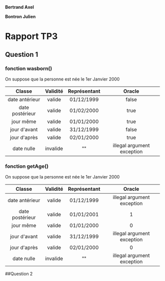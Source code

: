 **Bertrand Axel**

**Bontron Julien**

# Rapport TP3

## Question 1

### fonction wasborn()
On suppose que la personne est née le 1er Janvier 2000

| Classe          | Validité | Représentant | Oracle                     |
|:---------------:|:--------:|:------------:|:--------------------------:|
| date antérieur  | valide   | 01/12/1999   | false                      |
| date postérieur | valide   | 01/02/2000   | true                       |
| jour même       | valide   | 01/01/2000   | true                       |
| jour d'avant    | valide   | 31/12/1999   | false                      |
| jour d'après    | valide   | 02/01/2000   | true                       |
| date nulle      | invalide | ""           | illegal argument exception |

### fonction getAge()
On suppose que la personne est née le 1er Janvier 2000

| Classe          | Validité | Représentant | Oracle                     |
|:---------------:|:--------:|:------------:|:--------------------------:|
| date antérieur  | valide   | 01/12/1999   | illegal argument exception |
| date postérieur | valide   | 01/01/2001   | 1                          |
| jour même       | valide   | 01/01/2000   | 0                          |
| jour d'avant    | valide   | 31/12/1999   | illegal argument exception |
| jour d'après    | valide   | 02/01/2000   | 0                          |
| date nulle      | invalide | ""           | illegal argument exception |

##Question 2

